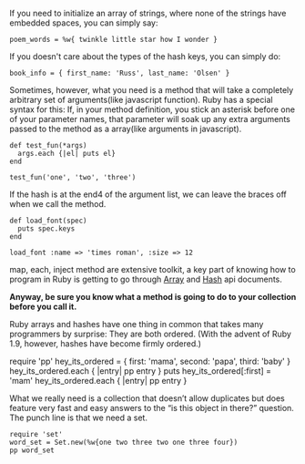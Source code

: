 If you need to initialize an array of strings, where none of the strings have embedded spaces, you can simply say:

`poem_words = %w{ twinkle little star how I wonder }`

If you doesn't care about the types of the hash keys, you can simply do:

`book_info = { first_name: 'Russ', last_name: 'Olsen' }`

Sometimes, however, what you need is a method that will take a completely arbitrary set of arguments(like javascript function). Ruby has a special syntax for this: If, in your method definition, you stick an asterisk before one of your parameter names, that parameter will soak up any extra arguments passed to the method as a array(like arguments in javascript).

    def test_fun(*args)
      args.each {|el| puts el}
    end

    test_fun('one', 'two', 'three')

If the hash is at the end4 of the argument list, we can leave the braces off when we call the method.

    def load_font(spec)
      puts spec.keys
    end

    load_font :name => 'times roman', :size => 12

map, each, inject method are extensive toolkit, a key part of knowing how to program in Ruby is getting to go through [Array](http://www.ruby-doc.org/core/classes/Array.html) and [Hash](http://www.ruby-doc.org/core/classes/Hash.html) api documents.

**Anyway, be sure you know what a method is going to do to your collection before you call it.**

Ruby arrays and hashes have one thing in common that takes many programmers by surprise: They are both ordered. (With the advent of Ruby 1.9, however, hashes have become firmly ordered.)

require 'pp'
hey_its_ordered = { first: 'mama', second: 'papa', third: 'baby' }
hey_its_ordered.each { |entry| pp entry }
puts
hey_its_ordered[:first] = 'mam'
hey_its_ordered.each { |entry| pp entry }

What we really need is a collection that doesn’t allow duplicates but does feature very fast and easy answers to the “is this object in there?” question. The punch line is that we need a set.

    require 'set'
    word_set = Set.new(%w{one two three two one three four})
    pp word_set
